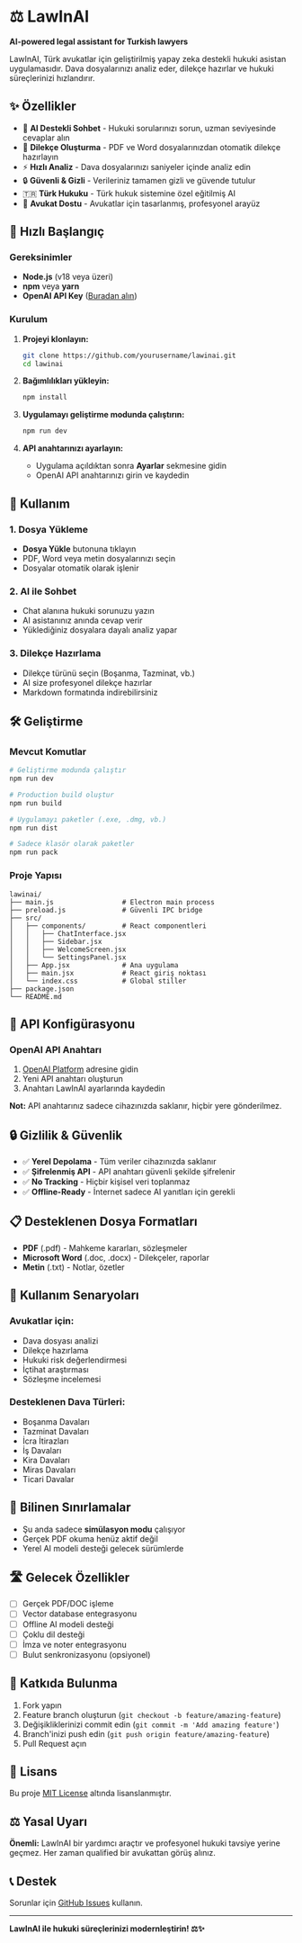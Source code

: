 # ⚖️ LawInAI

**AI-powered legal assistant for Turkish lawyers**

LawInAI, Türk avukatlar için geliştirilmiş yapay zeka destekli hukuki asistan uygulamasıdır. Dava dosyalarınızı analiz eder, dilekçe hazırlar ve hukuki süreçlerinizi hızlandırır.

## ✨ Özellikler

- 🤖 **AI Destekli Sohbet** - Hukuki sorularınızı sorun, uzman seviyesinde cevaplar alın
- 📄 **Dilekçe Oluşturma** - PDF ve Word dosyalarınızdan otomatik dilekçe hazırlayın
- ⚡ **Hızlı Analiz** - Dava dosyalarınızı saniyeler içinde analiz edin
- 🔒 **Güvenli & Gizli** - Verileriniz tamamen gizli ve güvende tutulur
- 🇹🇷 **Türk Hukuku** - Türk hukuk sistemine özel eğitilmiş AI
- 💼 **Avukat Dostu** - Avukatlar için tasarlanmış, profesyonel arayüz

## 🚀 Hızlı Başlangıç

### Gereksinimler

- **Node.js** (v18 veya üzeri)
- **npm** veya **yarn**
- **OpenAI API Key** ([Buradan alın](https://platform.openai.com/api-keys))

### Kurulum

1. **Projeyi klonlayın:**
   ```bash
   git clone https://github.com/yourusername/lawinai.git
   cd lawinai
   ```

2. **Bağımlılıkları yükleyin:**
   ```bash
   npm install
   ```

3. **Uygulamayı geliştirme modunda çalıştırın:**
   ```bash
   npm run dev
   ```

4. **API anahtarınızı ayarlayın:**
   - Uygulama açıldıktan sonra **Ayarlar** sekmesine gidin
   - OpenAI API anahtarınızı girin ve kaydedin

## 📱 Kullanım

### 1. Dosya Yükleme
- **Dosya Yükle** butonuna tıklayın
- PDF, Word veya metin dosyalarınızı seçin
- Dosyalar otomatik olarak işlenir

### 2. AI ile Sohbet
- Chat alanına hukuki sorunuzu yazın
- AI asistanınız anında cevap verir
- Yüklediğiniz dosyalara dayalı analiz yapar

### 3. Dilekçe Hazırlama
- Dilekçe türünü seçin (Boşanma, Tazminat, vb.)
- AI size profesyonel dilekçe hazırlar
- Markdown formatında indirebilirsiniz

## 🛠️ Geliştirme

### Mevcut Komutlar

```bash
# Geliştirme modunda çalıştır
npm run dev

# Production build oluştur
npm run build

# Uygulamayı paketler (.exe, .dmg, vb.)
npm run dist

# Sadece klasör olarak paketler
npm run pack
```

### Proje Yapısı

```
lawinai/
├── main.js                 # Electron main process
├── preload.js              # Güvenli IPC bridge
├── src/
│   ├── components/         # React componentleri
│   │   ├── ChatInterface.jsx
│   │   ├── Sidebar.jsx
│   │   ├── WelcomeScreen.jsx
│   │   └── SettingsPanel.jsx
│   ├── App.jsx             # Ana uygulama
│   ├── main.jsx            # React giriş noktası
│   └── index.css           # Global stiller
├── package.json
└── README.md
```

## 🔧 API Konfigürasyonu

### OpenAI API Anahtarı

1. [OpenAI Platform](https://platform.openai.com/api-keys) adresine gidin
2. Yeni API anahtarı oluşturun
3. Anahtarı LawInAI ayarlarında kaydedin

**Not:** API anahtarınız sadece cihazınızda saklanır, hiçbir yere gönderilmez.

## 🔒 Gizlilik & Güvenlik

- ✅ **Yerel Depolama** - Tüm veriler cihazınızda saklanır
- ✅ **Şifrelenmiş API** - API anahtarı güvenli şekilde şifrelenir
- ✅ **No Tracking** - Hiçbir kişisel veri toplanmaz
- ✅ **Offline-Ready** - İnternet sadece AI yanıtları için gerekli

## 📋 Desteklenen Dosya Formatları

- **PDF** (.pdf) - Mahkeme kararları, sözleşmeler
- **Microsoft Word** (.doc, .docx) - Dilekçeler, raporlar  
- **Metin** (.txt) - Notlar, özetler

## 🎯 Kullanım Senaryoları

### Avukatlar için:
- Dava dosyası analizi
- Dilekçe hazırlama
- Hukuki risk değerlendirmesi
- İçtihat araştırması
- Sözleşme incelemesi

### Desteklenen Dava Türleri:
- Boşanma Davaları
- Tazminat Davaları
- İcra İtirazları
- İş Davaları
- Kira Davaları
- Miras Davaları
- Ticari Davalar

## 🚧 Bilinen Sınırlamalar

- Şu anda sadece **simülasyon modu** çalışıyor
- Gerçek PDF okuma henüz aktif değil
- Yerel AI modeli desteği gelecek sürümlerde

## 🛣️ Gelecek Özellikler

- [ ] Gerçek PDF/DOC işleme
- [ ] Vector database entegrasyonu
- [ ] Offline AI modeli desteği
- [ ] Çoklu dil desteği
- [ ] İmza ve noter entegrasyonu
- [ ] Bulut senkronizasyonu (opsiyonel)

## 🤝 Katkıda Bulunma

1. Fork yapın
2. Feature branch oluşturun (`git checkout -b feature/amazing-feature`)
3. Değişikliklerinizi commit edin (`git commit -m 'Add amazing feature'`)
4. Branch'inizi push edin (`git push origin feature/amazing-feature`)
5. Pull Request açın

## 📄 Lisans

Bu proje [MIT License](LICENSE) altında lisanslanmıştır.

## ⚖️ Yasal Uyarı

**Önemli:** LawInAI bir yardımcı araçtır ve profesyonel hukuki tavsiye yerine geçmez. Her zaman qualified bir avukattan görüş alınız.

## 📞 Destek

Sorunlar için [GitHub Issues](https://github.com/yourusername/lawinai/issues) kullanın.

---

**LawInAI ile hukuki süreçlerinizi modernleştirin! ⚖️✨** 